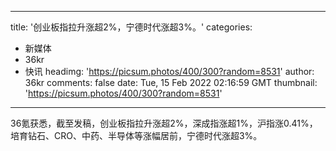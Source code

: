 
---
title: '创业板指拉升涨超2%，宁德时代涨超3%。'
categories: 
 - 新媒体
 - 36kr
 - 快讯
headimg: 'https://picsum.photos/400/300?random=8531'
author: 36kr
comments: false
date: Tue, 15 Feb 2022 02:16:59 GMT
thumbnail: 'https://picsum.photos/400/300?random=8531'
---

<div>   
36氪获悉，截至发稿，创业板指拉升涨超2%，深成指涨超1%，沪指涨0.41%，培育钻石、CRO、中药、半导体等涨幅居前，宁德时代涨超3%。  
</div>
            